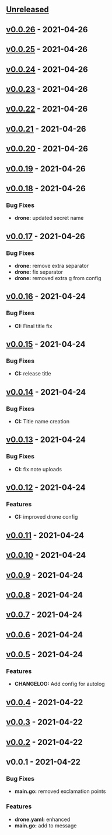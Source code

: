<a name="unreleased"></a>
## [Unreleased]


<a name="v0.0.26"></a>
## [v0.0.26] - 2021-04-26

<a name="v0.0.25"></a>
## [v0.0.25] - 2021-04-26

<a name="v0.0.24"></a>
## [v0.0.24] - 2021-04-26

<a name="v0.0.23"></a>
## [v0.0.23] - 2021-04-26

<a name="v0.0.22"></a>
## [v0.0.22] - 2021-04-26

<a name="v0.0.21"></a>
## [v0.0.21] - 2021-04-26

<a name="v0.0.20"></a>
## [v0.0.20] - 2021-04-26

<a name="v0.0.19"></a>
## [v0.0.19] - 2021-04-26

<a name="v0.0.18"></a>
## [v0.0.18] - 2021-04-26
### Bug Fixes
- **drone:** updated secret name


<a name="v0.0.17"></a>
## [v0.0.17] - 2021-04-26
### Bug Fixes
- **drone:** remove extra separator
- **drone:** fix separator
- **drone:** removed extra g from config


<a name="v0.0.16"></a>
## [v0.0.16] - 2021-04-24
### Bug Fixes
- **CI:** Final title fix


<a name="v0.0.15"></a>
## [v0.0.15] - 2021-04-24
### Bug Fixes
- **CI:** release title


<a name="v0.0.14"></a>
## [v0.0.14] - 2021-04-24
### Bug Fixes
- **CI:** Title name creation


<a name="v0.0.13"></a>
## [v0.0.13] - 2021-04-24
### Bug Fixes
- **CI:** fix note uploads


<a name="v0.0.12"></a>
## [v0.0.12] - 2021-04-24
### Features
- **CI:** improved drone config


<a name="v0.0.11"></a>
## [v0.0.11] - 2021-04-24

<a name="v0.0.10"></a>
## [v0.0.10] - 2021-04-24

<a name="v0.0.9"></a>
## [v0.0.9] - 2021-04-24

<a name="v0.0.8"></a>
## [v0.0.8] - 2021-04-24

<a name="v0.0.7"></a>
## [v0.0.7] - 2021-04-24

<a name="v0.0.6"></a>
## [v0.0.6] - 2021-04-24

<a name="v0.0.5"></a>
## [v0.0.5] - 2021-04-24
### Features
- **CHANGELOG:** Add config for autolog


<a name="v0.0.4"></a>
## [v0.0.4] - 2021-04-22

<a name="v0.0.3"></a>
## [v0.0.3] - 2021-04-22

<a name="v0.0.2"></a>
## [v0.0.2] - 2021-04-22

<a name="v0.0.1"></a>
## v0.0.1 - 2021-04-22
### Bug Fixes
- **main.go:** removed exclamation points

### Features
- **drone.yaml:** enhanced
- **main.go:**  add to message


[Unreleased]: https://github.com/drbothen/droneTest/compare/v0.0.26...HEAD
[v0.0.26]: https://github.com/drbothen/droneTest/compare/v0.0.25...v0.0.26
[v0.0.25]: https://github.com/drbothen/droneTest/compare/v0.0.24...v0.0.25
[v0.0.24]: https://github.com/drbothen/droneTest/compare/v0.0.23...v0.0.24
[v0.0.23]: https://github.com/drbothen/droneTest/compare/v0.0.22...v0.0.23
[v0.0.22]: https://github.com/drbothen/droneTest/compare/v0.0.21...v0.0.22
[v0.0.21]: https://github.com/drbothen/droneTest/compare/v0.0.20...v0.0.21
[v0.0.20]: https://github.com/drbothen/droneTest/compare/v0.0.19...v0.0.20
[v0.0.19]: https://github.com/drbothen/droneTest/compare/v0.0.18...v0.0.19
[v0.0.18]: https://github.com/drbothen/droneTest/compare/v0.0.17...v0.0.18
[v0.0.17]: https://github.com/drbothen/droneTest/compare/v0.0.16...v0.0.17
[v0.0.16]: https://github.com/drbothen/droneTest/compare/v0.0.15...v0.0.16
[v0.0.15]: https://github.com/drbothen/droneTest/compare/v0.0.14...v0.0.15
[v0.0.14]: https://github.com/drbothen/droneTest/compare/v0.0.13...v0.0.14
[v0.0.13]: https://github.com/drbothen/droneTest/compare/v0.0.12...v0.0.13
[v0.0.12]: https://github.com/drbothen/droneTest/compare/v0.0.11...v0.0.12
[v0.0.11]: https://github.com/drbothen/droneTest/compare/v0.0.10...v0.0.11
[v0.0.10]: https://github.com/drbothen/droneTest/compare/v0.0.9...v0.0.10
[v0.0.9]: https://github.com/drbothen/droneTest/compare/v0.0.8...v0.0.9
[v0.0.8]: https://github.com/drbothen/droneTest/compare/v0.0.7...v0.0.8
[v0.0.7]: https://github.com/drbothen/droneTest/compare/v0.0.6...v0.0.7
[v0.0.6]: https://github.com/drbothen/droneTest/compare/v0.0.5...v0.0.6
[v0.0.5]: https://github.com/drbothen/droneTest/compare/v0.0.4...v0.0.5
[v0.0.4]: https://github.com/drbothen/droneTest/compare/v0.0.3...v0.0.4
[v0.0.3]: https://github.com/drbothen/droneTest/compare/v0.0.2...v0.0.3
[v0.0.2]: https://github.com/drbothen/droneTest/compare/v0.0.1...v0.0.2
